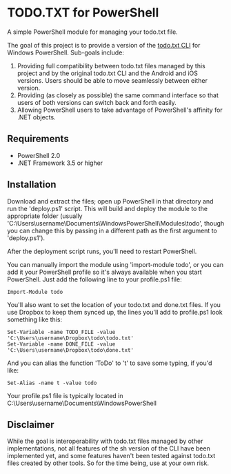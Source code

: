 TODO.TXT for PowerShell
===============================

A simple PowerShell module for managing your todo.txt file.

The goal of this project is to provide a version of the [todo.txt CLI](https://github.com/ginatrapani/todo.txt-cli) for Windows PowerShell. 
Sub-goals include:

1. Providing full compatibility between todo.txt files managed by this project and by the original todo.txt CLI and the Android and iOS versions. Users should be able to move seamlessly between either version.
2. Providing (as closely as possible) the same command interface so that users of both versions can switch back and forth easily. 
3. Allowing PowerShell users to take advantage of PowerShell's affinity for .NET objects.

Requirements
------------

* PowerShell 2.0
* .NET Framework 3.5 or higher

Installation
------------

Download and extract the files; open up PowerShell in that directory and run the 'deploy.ps1' script. This will build and deploy the module to the appropriate folder (usually 'C:\\Users\\username\\Documents\\WindowsPowerShell\\Modules\\todo', though you can change this by passing in a different path as the first argument to 'deploy.ps1').

After the deployment script runs, you'll need to restart PowerShell. 

You can manually import the module using 'import-module todo', or you can add it your PowerShell profile so it's always available when you start PowerShell. Just add the following line to your profile.ps1 file:

    Import-Module todo

You'll also want to set the location of your todo.txt and done.txt files. If you use Dropbox to keep them synced up, the lines you'll add to profile.ps1 look something like this:

    Set-Variable -name TODO_FILE -value 'C:\Users\username\Dropbox\todo\todo.txt'
    Set-Variable -name DONE_FILE -value 'C:\Users\username\Dropbox\todo\done.txt'

And you can alias the function 'ToDo' to 't' to save some typing, if you'd like:

    Set-Alias -name t -value todo

Your profile.ps1 file is typically located in C:\Users\username\Documents\WindowsPowerShell

Disclaimer
----------

While the goal is interoperability with todo.txt files managed by other implementations, not all features of the sh version of the CLI have been implemented yet, and some features haven't been tested against todo.txt files created by other tools. So for the time being, use at your own risk.